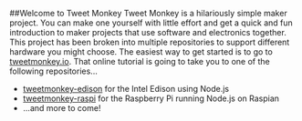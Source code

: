 ##Welcome to Tweet Monkey
Tweet Monkey is a hilariously simple maker project. You can make one yourself with little effort and get a quick and fun introduction to maker projects that use software and electronics together.
This project has been broken into multiple repositories to support different hardware you might choose. The easiest way to get started is to go to [tweetmonkey.io](http://tweetmonkey.io). That online tutorial is going to take you to one of the following repositories...

* [tweetmonkey-edison](http://github.com/codefoster/tweetmonkey-edison) for the Intel Edison using Node.js
* [tweetmonkey-raspi](http://github.com/codefoster/tweetmoneky-raspi) for the Raspberry Pi running Node.js on Raspian
* ...and more to come!
